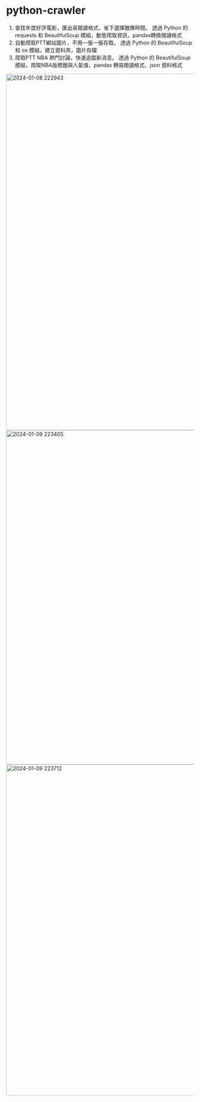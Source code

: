 # python-crawler
1. 查找年度好評電影，匯出易閱讀格式，省下選擇猶豫時間。
	透過 Python 的 requests 和 BeautifulSoup 模組，動態爬取資訊，pandas轉換閱讀格式
2. 自動爬取PTT網站圖片，不用一張一張存取。
	透過 Python 的 BeautifulSoup 和 os 模組，建立資料夾，圖片存檔
3. 爬取PTT NBA 熱門討論，快速追蹤新消息。
	透過 Python 的 BeautifulSoup 模組，爬取NBA版標題與人氣值，pandas 轉易閱讀格式、json 資料格式
<img width="954" alt="2024-01-08 222943" src="https://github.com/Neiltt/python-crawler/assets/105161094/3590cc9f-29cb-4864-bb12-f0ff32503d5f">
<img width="895" alt="2024-01-09 223405" src="https://github.com/Neiltt/python-crawler/assets/105161094/d013fa09-d885-413f-9c57-7aea767a9154">
<img width="887" alt="2024-01-09 223712" src="https://github.com/Neiltt/python-crawler/assets/105161094/53d2359a-4ea2-4fe8-8761-d6dca9c17cd6">
